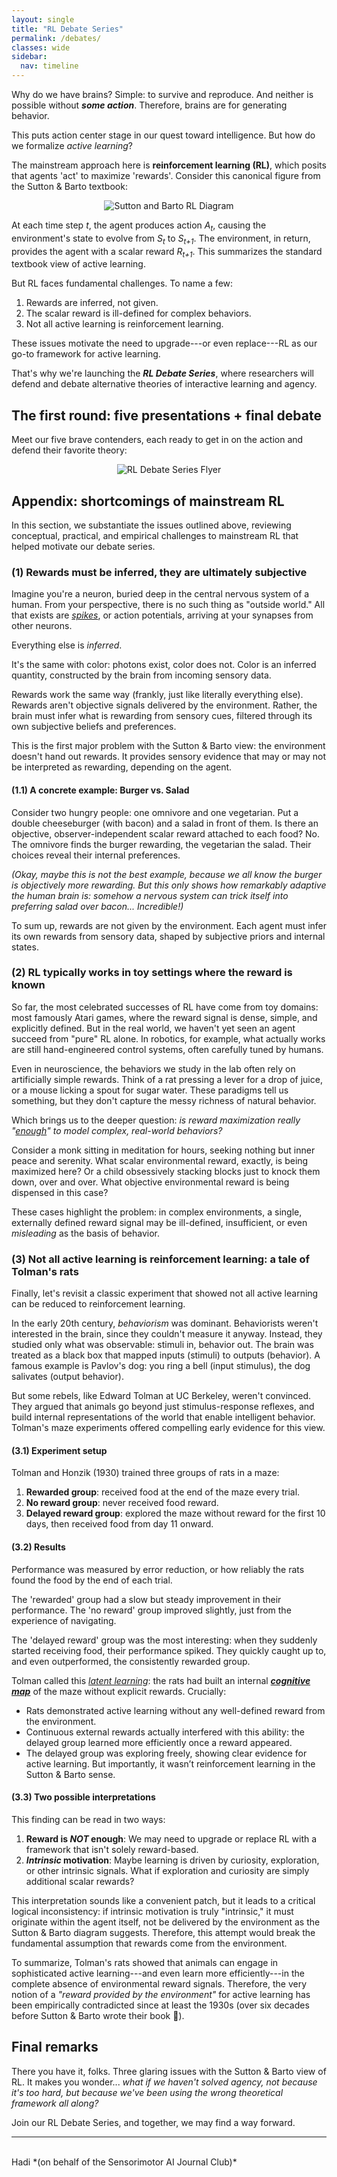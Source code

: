 ```yaml
---
layout: single
title: "RL Debate Series"
permalink: /debates/
classes: wide
sidebar:
  nav: timeline
---
```


Why do we have brains? Simple: to survive and reproduce. And neither is possible without ***some action***. Therefore, brains are for generating behavior.

This puts action center stage in our quest toward intelligence. But how do we formalize *active learning*?

The mainstream approach here is **reinforcement learning (RL)**, which posits that agents 'act' to maximize 'rewards'. Consider this canonical figure from the Sutton & Barto textbook:

<figure style="text-align:center; margin: 1em 0;">
  <img class="fluid-img"
       src="/assets/images/sutton-barto.png"
       alt="Sutton and Barto RL Diagram"
       style="--desktop-width: 65%;">
</figure>

At each time step *t*, the agent produces action *A<sub>t</sub>*, causing the environment's state to evolve from *S<sub>t</sub>* to *S<sub>t+1</sub>*. The environment, in return, provides the agent with a scalar reward *R<sub>t+1</sub>*. This summarizes the standard textbook view of active learning.

But RL faces fundamental challenges. To name a few:

1. Rewards are inferred, not given.  
2. The scalar reward is ill-defined for complex behaviors.
3. Not all active learning is reinforcement learning.

These issues motivate the need to upgrade---or even replace---RL as our go-to framework for active learning.

That's why we're launching the ***RL Debate Series***, where researchers will defend and debate alternative theories of interactive learning and agency.

## The first round: five presentations + final debate

Meet our five brave contenders, each ready to get in on the action and defend their favorite theory:

<figure style="text-align: center; margin: 1em 0;">
  <img class="fluid-img"
       src="/assets/images/rl_debates_flyer.png" 
       alt="RL Debate Series Flyer"
  >
</figure>


## Appendix: shortcomings of mainstream RL

In this section, we substantiate the issues outlined above, reviewing conceptual, practical, and empirical challenges to mainstream RL that helped motivate our debate series.

### (1) Rewards must be inferred, they are ultimately subjective

Imagine you're a neuron, buried deep in the central nervous system of a human. From your perspective, there is no such thing as "outside world." All that exists are <a href="https://en.wikipedia.org/wiki/Action_potential" target="_blank"><em>spikes</em></a>, or action potentials, arriving at your synapses from other neurons.

Everything else is *inferred*.

It's the same with color: photons exist, color does not. Color is an inferred quantity, constructed by the brain from incoming sensory data.

Rewards work the same way (frankly, just like literally everything else). Rewards aren't objective signals delivered by the environment. Rather, the brain must infer what is rewarding from sensory cues, filtered through its own subjective beliefs and preferences.

This is the first major problem with the Sutton & Barto view: the environment doesn't hand out rewards. It provides sensory evidence that may or may not be interpreted as rewarding, depending on the agent.

#### (1.1) A concrete example: Burger vs. Salad

Consider two hungry people: one omnivore and one vegetarian. Put a double cheeseburger (with bacon) and a salad in front of them. Is there an objective, observer-independent scalar reward attached to each food? No. The omnivore finds the burger rewarding, the vegetarian the salad. Their choices reveal their internal preferences.

*(Okay, maybe this is not the best example, because we all know the burger is objectively more rewarding. But this only shows how remarkably adaptive the human brain is: somehow a nervous system can trick itself into preferring salad over bacon... Incredible!)*

To sum up, rewards are not given by the environment. Each agent must infer its own rewards from sensory data, shaped by subjective priors and internal states.


### (2) RL typically works in toy settings where the reward is known

So far, the most celebrated successes of RL have come from toy domains: most famously Atari games, where the reward signal is dense, simple, and explicitly defined. But in the real world, we haven't yet seen an agent succeed from "pure" RL alone. In robotics, for example, what actually works are still hand-engineered control systems, often carefully tuned by humans.

Even in neuroscience, the behaviors we study in the lab often rely on artificially simple rewards. Think of a rat pressing a lever for a drop of juice, or a mouse licking a spout for sugar water. These paradigms tell us something, but they don't capture the messy richness of natural behavior.

Which brings us to the deeper question: *is reward maximization really "<a href="https://www.sciencedirect.com/science/article/pii/S0004370221000862" target="_blank">enough</a>" to model complex, real-world behaviors?*

Consider a monk sitting in meditation for hours, seeking nothing but inner peace and serenity. What scalar environmental reward, exactly, is being maximized here? Or a child obsessively stacking blocks just to knock them down, over and over. What objective environmental reward is being dispensed in this case?

These cases highlight the problem: in complex environments, a single, externally defined reward signal may be ill-defined, insufficient, or even *misleading* as the basis of behavior.

### (3) Not all active learning is reinforcement learning: a tale of Tolman's rats

Finally, let's revisit a classic experiment that showed not all active learning can be reduced to reinforcement learning.

In the early 20th century, *behaviorism* was dominant. Behaviorists weren't interested in the brain, since they couldn't measure it anyway. Instead, they studied only what was observable: stimuli in, behavior out. The brain was treated as a black box that mapped inputs (stimuli) to outputs (behavior). A famous example is Pavlov's dog: you ring a bell (input stimulus), the dog salivates (output behavior).

But some rebels, like Edward Tolman at UC Berkeley, weren't convinced. They argued that animals go beyond just stimulus-response reflexes, and build internal representations of the world that enable intelligent behavior. Tolman's maze experiments offered compelling early evidence for this view.

#### (3.1) Experiment setup

Tolman and Honzik (1930) trained three groups of rats in a maze:

1. **Rewarded group**: received food at the end of the maze every trial.
2. **No reward group**: never received food reward.
3. **Delayed reward group**: explored the maze without reward for the first 10 days, then received food from day 11 onward.

#### (3.2) Results

Performance was measured by error reduction, or how reliably the rats found the food by the end of each trial.

The 'rewarded' group had a slow but steady improvement in their performance. The 'no reward' group improved slightly, just from the experience of navigating.

The 'delayed reward' group was the most interesting: when they suddenly started receiving food, their performance spiked. They quickly caught up to, and even outperformed, the consistently rewarded group.

Tolman called this <a href="https://en.wikipedia.org/wiki/Latent_learning" target="_blank"><em>latent learning</em></a>: the rats had built an internal <a href="https://personal.utdallas.edu/~tres/spatial/tolman.pdf" target="_blank"><strong><em>cognitive map</em></strong></a> of the maze without explicit rewards. Crucially:

- Rats demonstrated active learning without any well-defined reward from the environment.
- Continuous external rewards actually interfered with this ability: the delayed group learned more efficiently once a reward appeared.
- The delayed group was exploring freely, showing clear evidence for active learning. But importantly, it wasn’t reinforcement learning in the Sutton & Barto sense.

#### (3.3) Two possible interpretations

This finding can be read in two ways:

1. **Reward is _NOT_ enough**: We may need to upgrade or replace RL with a framework that isn't solely reward-based.
2. **_Intrinsic_ motivation**: Maybe learning is driven by curiosity, exploration, or other intrinsic signals. What if exploration and curiosity are simply additional scalar rewards?

This interpretation sounds like a convenient patch, but it leads to a critical logical inconsistency: if intrinsic motivation is truly "intrinsic," it must originate within the agent itself, not be delivered by the environment as the Sutton & Barto diagram suggests. Therefore, this attempt would break the fundamental assumption that rewards come from the environment.

To summarize, Tolman's rats showed that animals can engage in sophisticated active learning---and even learn more efficiently---in the complete absence of environmental reward signals. Therefore, the very notion of a *"reward provided by the environment"* for active learning has been empirically contradicted since at least the 1930s (over six decades before Sutton & Barto wrote their book 🙂).

## Final remarks

There you have it, folks. Three glaring issues with the Sutton & Barto view of RL. It makes you wonder... *what if we haven't solved agency, not because it's too hard, but because we've been using the wrong theoretical framework all along?*

Join our RL Debate Series, and together, we may find a way forward.

---

<br>
Hadi *(on behalf of the Sensorimotor AI Journal Club)*
